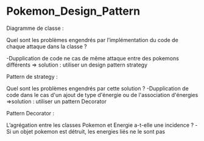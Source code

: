 # Pokemon_Design_Pattern

Diagramme de classe :
 
Quel sont les problèmes engendrés par l’implémentation du code de chaque attaque dans la classe ?

  -Dupplication de code ne cas de même attaque entre des pokemons différents
    => solution : utiliser un design pattern strategy 
    

Pattern de strategy :

Quel sont les problèmes engendrés par cette solution ?
  -Dupplication de code dans le cas d'un ajout de type d'énergie ou de l'association d'énergies
    =>solution : utiliser un pattern Decorator
  

Pattern Decorator :

L’agrégation entre les classes Pokemon et Energie a-t-elle une incidence ?
  -Si un objet pokemon est détruit, les energies liés ne le sont pas 



